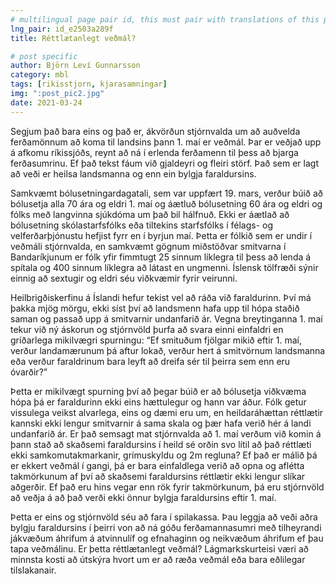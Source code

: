 ```yaml
---
# multilingual page pair id, this must pair with translations of this page. (This name must be unique)
lng_pair: id_e2503a289f
title: Réttlætanlegt veðmál?

# post specific
author: Björn Leví Gunnarsson
category: mbl
tags: [rikisstjorn, kjarasamningar]
img: ":post_pic2.jpg"
date: 2021-03-24
---
```


Segjum það bara eins og það er, ákvörðun stjórnvalda um að auðvelda ferðamönnum að koma til landsins þann 1. maí er veðmál. Þar er veðjað upp á afkomu ríkissjóðs, reynt að ná í erlenda ferðamenn til þess að bjarga ferðasumrinu. Ef það tekst fáum við gjaldeyri og fleiri störf. Það sem er lagt að veði er heilsa landsmanna og enn ein bylgja faraldursins.

Samkvæmt bólusetningardagatali, sem var uppfært 19. mars, verður búið að bólusetja alla 70 ára og eldri 1. maí og áætluð bólusetning 60 ára og eldri og fólks með langvinna sjúkdóma um það bil hálfnuð. Ekki er áætlað að bólusetning skólastarfsfólks eða tiltekins starfsfólks í félags- og velferðarþjónustu hefjist fyrr en í byrjun maí. Þetta er fólkið sem er undir í veðmáli stjórnvalda, en samkvæmt gögnum miðstöðvar smitvarna í Bandaríkjunum er fólk yfir fimmtugt 25 sinnum líklegra til þess að lenda á spítala og 400 sinnum líklegra að látast en ungmenni. Íslensk tölfræði sýnir einnig að sextugir og eldri séu viðkvæmir fyrir veirunni. 

Heilbrigðiskerfinu á Íslandi hefur tekist vel að ráða við faraldurinn. Því má þakka mjög mörgu, ekki síst því að landsmenn hafa upp til hópa staðið saman og passað upp á smitvarnir undanfarið ár. Vegna breytinganna 1. maí tekur við ný áskorun og stjórnvöld þurfa að svara einni einfaldri en gríðarlega mikilvægri spurningu: “Ef smituðum fjölgar mikið eftir 1. maí, verður landamærunum þá aftur lokað, verður hert á smitvörnum landsmanna eða verður faraldrinum bara leyft að dreifa sér til þeirra sem enn eru óvarðir?”

Þetta er mikilvægt spurning því að þegar búið er að bólusetja viðkvæma hópa þá er faraldurinn ekki eins hættulegur og hann var áður. Fólk getur vissulega veikst alvarlega, eins og dæmi eru um, en heildaráhættan réttlætir kannski ekki lengur smitvarnir á sama skala og þær hafa verið hér á landi undanfarið ár. Er það semsagt mat stjórnvalda að 1. maí verðum við komin á þann stað að skaðsemi faraldursins í heild sé orðin svo lítil að það réttlæti ekki samkomutakmarkanir, grímuskyldu og 2m regluna? Ef það er málið þá er ekkert veðmál í gangi, þá er bara einfaldlega verið að opna og aflétta takmörkunum af því að skaðsemi faraldursins réttlætir ekki lengur slíkar aðgerðir. Ef það eru hins vegar enn rök fyrir takmörkunum, þá eru stjórnvöld að veðja á að það verði ekki önnur bylgja faraldursins eftir 1. maí.

Þetta er eins og stjórnvöld séu að fara í spilakassa. Þau leggja að veði aðra bylgju faraldursins í þeirri von að ná góðu ferðamannasumri með tilheyrandi jákvæðum áhrifum á atvinnulíf og efnahaginn og neikvæðum áhrifum ef þau tapa veðmálinu. Er þetta réttlætanlegt veðmál? Lágmarkskurteisi væri að minnsta kosti að útskýra hvort um er að ræða veðmál eða bara eðlilegar tilslakanair.
